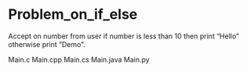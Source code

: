 # Problem_on_if_else

Accept on number from user if number is less than 10 then print
“Hello” otherwise print “Demo”.

Main.c
Main.cpp
Main.cs
Main.java
Main.py
